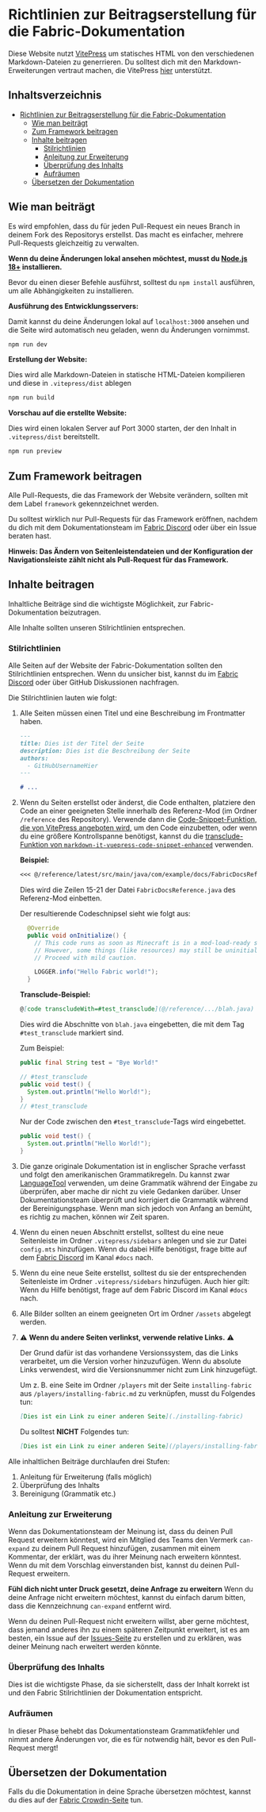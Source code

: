 # Richtlinien zur Beitragserstellung für die Fabric-Dokumentation

Diese Website nutzt [VitePress](https://vitepress.dev/) um statisches HTML von den verschiedenen Markdown-Dateien zu generrieren. Du solltest dich mit den Markdown-Erweiterungen vertraut machen, die VitePress [hier](https://vitepress.dev/guide/markdown#features) unterstützt.

## Inhaltsverzeichnis

- [Richtlinien zur Beitragserstellung für die Fabric-Dokumentation](#fabric-documentation-contribution-guidelines)
  - [Wie man beiträgt](#how-to-contribute)
  - [Zum Framework beitragen](#contributing-framework)
  - [Inhalte beitragen](#contributing-content)
    - [Stilrichtlinien](#style-guidelines)
    - [Anleitung zur Erweiterung](#guidance-for-expansion)
    - [Überprüfung des Inhalts](#content-verification)
    - [Aufräumen](#cleanup)
  - [Übersetzen der Dokumentation](#translating-documentation)

## Wie man beiträgt

Es wird empfohlen, dass du für jeden Pull-Request ein neues Branch in deinem Fork des Repositorys erstellst. Das macht es einfacher, mehrere Pull-Requests gleichzeitig zu verwalten.

**Wenn du deine Änderungen lokal ansehen möchtest, musst du [Node.js 18+](https://nodejs.org/en/) installieren.**

Bevor du einen dieser Befehle ausführst, solltest du `npm install` ausführen, um alle Abhängigkeiten zu installieren.

**Ausführung des Entwicklungsservers:**

Damit kannst du deine Änderungen lokal auf `localhost:3000` ansehen und die Seite wird automatisch neu geladen, wenn du Änderungen vornimmst.

```sh
npm run dev
```

**Erstellung der Website:**

Dies wird alle Markdown-Dateien in statische HTML-Dateien kompilieren und diese in `.vitepress/dist` ablegen

```sh
npm run build
```

**Vorschau auf die erstellte Website:**

Dies wird einen lokalen Server auf Port 3000 starten, der den Inhalt in `.vitepress/dist` bereitstellt.

```sh
npm run preview
```

## Zum Framework beitragen

Alle Pull-Requests, die das Framework der Website verändern, sollten mit dem Label `framework` gekennzeichnet werden.

Du solltest wirklich nur Pull-Requests für das Framework eröffnen, nachdem du dich mit dem Dokumentationsteam im [Fabric Discord](https://discord.gg/v6v4pMv) oder über ein Issue beraten hast.

**Hinweis: Das Ändern von Seitenleistendateien und der Konfiguration der Navigationsleiste zählt nicht als Pull-Request für das Framework.**

## Inhalte beitragen

Inhaltliche Beiträge sind die wichtigste Möglichkeit, zur Fabric-Dokumentation beizutragen.

Alle Inhalte sollten unseren Stilrichtlinien entsprechen.

### Stilrichtlinien

Alle Seiten auf der Website der Fabric-Dokumentation sollten den Stilrichtlinien entsprechen. Wenn du unsicher bist, kannst du im [Fabric Discord](https://discord.gg/v6v4pMv) oder über GitHub Diskussionen nachfragen.

Die Stilrichtlinien lauten wie folgt:

1. Alle Seiten müssen einen Titel und eine Beschreibung im Frontmatter haben.

   ```md
   ---
   title: Dies ist der Titel der Seite
   description: Dies ist die Beschreibung der Seite
   authors:
     - GitHubUsernameHier
   ---

   # ...
   ```

2. Wenn du Seiten erstellst oder änderst, die Code enthalten, platziere den Code an einer geeigneten Stelle innerhalb des Referenz-Mod (im Ordner `/reference` des Repository). Verwende dann die [Code-Snippet-Funktion, die von VitePress angeboten wird](https://vitepress.dev/guide/markdown#import-code-snippets), um den Code einzubetten, oder wenn du eine größere Kontrollspanne benötigst, kannst du die [transclude-Funktion von `markdown-it-vuepress-code-snippet-enhanced`](https://github.com/fabioaanthony/markdown-it-vuepress-code-snippet-enhanced) verwenden.

   **Beispiel:**

   ```md
   <<< @/reference/latest/src/main/java/com/example/docs/FabricDocsReference.java{15-21 java}
   ```

   Dies wird die Zeilen 15-21 der Datei `FabricDocsReference.java` des Referenz-Mod einbetten.

   Der resultierende Codeschnipsel sieht wie folgt aus:

   ```java
     @Override
     public void onInitialize() {
       // This code runs as soon as Minecraft is in a mod-load-ready state.
       // However, some things (like resources) may still be uninitialized.
       // Proceed with mild caution.

       LOGGER.info("Hello Fabric world!");
     }
   ```

   **Transclude-Beispiel:**

   ```md
   @[code transcludeWith=#test_transclude](@/reference/.../blah.java)
   ```

   Dies wird die Abschnitte von `blah.java` eingebetten, die mit dem Tag `#test_transclude` markiert sind.

   Zum Beispiel:

   ```java
   public final String test = "Bye World!"

   // #test_transclude
   public void test() {
     System.out.println("Hello World!");
   }
   // #test_transclude
   ```

   Nur der Code zwischen den `#test_transclude`-Tags wird eingebettet.

   ```java
   public void test() {
     System.out.println("Hello World!");
   }
   ```

3. Die ganze originale Dokumentation ist in englischer Sprache verfasst und folgt den amerikanischen Grammatikregeln. Du kannst zwar [LanguageTool](https://languagetool.org/) verwenden, um deine Grammatik während der Eingabe zu überprüfen, aber mache dir nicht zu viele Gedanken darüber. Unser Dokumentationsteam überprüft und korrigiert die Grammatik während der Bereinigungsphase. Wenn man sich jedoch von Anfang an bemüht, es richtig zu machen, können wir Zeit sparen.

4. Wenn du einen neuen Abschnitt erstellst, solltest du eine neue Seitenleiste im Ordner `.vitepress/sidebars` anlegen und sie zur Datei `config.mts` hinzufügen. Wenn du dabei Hilfe benötigst, frage bitte auf dem [Fabric Discord](https://discord.gg/v6v4pMv) im Kanal `#docs` nach.

5. Wenn du eine neue Seite erstellst, solltest du sie der entsprechenden Seitenleiste im Ordner `.vitepress/sidebars` hinzufügen. Auch hier gilt: Wenn du Hilfe benötigst, frage auf dem Fabric Discord im Kanal `#docs` nach.

6. Alle Bilder sollten an einem geeigneten Ort im Ordner `/assets` abgelegt werden.

7. ⚠️ **Wenn du andere Seiten verlinkst, verwende relative Links.** ⚠️

   Der Grund dafür ist das vorhandene Versionssystem, das die Links verarbeitet, um die Version vorher hinzuzufügen. Wenn du absolute Links verwendest, wird die Versionsnummer nicht zum Link hinzugefügt.

   Um z. B. eine Seite im Ordner `/players` mit der Seite `installing-fabric` aus `/players/installing-fabric.md` zu verknüpfen, musst du Folgendes tun:

   ```md
   [Dies ist ein Link zu einer anderen Seite](./installing-fabric)
   ```

   Du solltest **NICHT** Folgendes tun:

   ```md
   [Dies ist ein Link zu einer anderen Seite](/players/installing-fabric)
   ```

Alle inhaltlichen Beiträge durchlaufen drei Stufen:

1. Anleitung für Erweiterung (falls möglich)
2. Überprüfung des Inhalts
3. Bereinigung (Grammatik etc.)

### Anleitung zur Erweiterung

Wenn das Dokumentationsteam der Meinung ist, dass du deinen Pull Request erweitern könntest, wird ein Mitglied des Teams den Vermerk `can-expand` zu deinem Pull Request hinzufügen, zusammen mit einem Kommentar, der erklärt, was du ihrer Meinung nach erweitern könntest. Wenn du mit dem Vorschlag einverstanden bist, kannst du deinen Pull-Request erweitern.

**Fühl dich nicht unter Druck gesetzt, deine Anfrage zu erweitern** Wenn du deine Anfrage nicht erweitern möchtest, kannst du einfach darum bitten, dass die Kennzeichnung `can-expand` entfernt wird.

Wenn du deinen Pull-Request nicht erweitern willst, aber gerne möchtest, dass jemand anderes ihn zu einem späteren Zeitpunkt erweitert, ist es am besten, ein Issue auf der [Issues-Seite](https://github.com/FabricMC/fabric-docs/issues) zu erstellen und zu erklären, was deiner Meinung nach erweitert werden könnte.

### Überprüfung des Inhalts

Dies ist die wichtigste Phase, da sie sicherstellt, dass der Inhalt korrekt ist und den Fabric Stilrichtlinien der Dokumentation entspricht.

### Aufräumen

In dieser Phase behebt das Dokumentationsteam Grammatikfehler und nimmt andere Änderungen vor, die es für notwendig hält, bevor es den Pull-Request mergt!

## Übersetzen der Dokumentation

Falls du die Dokumentation in deine Sprache übersetzen möchtest, kannst du dies auf der [Fabric Crowdin-Seite](https://crowdin.com/project/fabricmc) tun.
